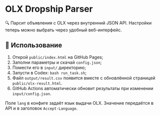 # OLX Dropship Parser

🔍 Парсит объявления с OLX через внутренний JSON API. Настройки теперь можно выбрать через удобный веб-интерфейс.

## 🚀 Использование

1. Открой `public/index.html` на GitHub Pages;
2. Заполни параметры и скачай `config.json`;
3. Помести его в `input/` директорию;
4. Запусти в Codex: `bash run_task.sh`;
5. Файл `output/result.csv` появится вместе с обновлённой страницей `public/olx-result.html`.
6. GitHub Actions автоматически обновит результаты при изменении `input/config.json`.

Поле `lang` в конфиге задаёт язык выдачи OLX. Значение передаётся в API и в заголовок `Accept-Language`.
